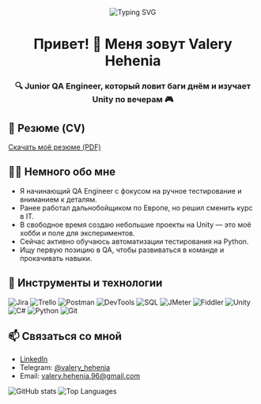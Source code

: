 ﻿<p align="center">
  <img src="https://readme-typing-svg.herokuapp.com?font=Fira+Code&size=26&duration=3000&pause=1000&center=true&vCenter=true&multiline=true&width=600&height=100&lines=Valery+Hehenia;Junior+QA+Engineer+%7C+Unity+Hobbyist" alt="Typing SVG" />
</p>

<h1 align="center">Привет! 👋 Меня зовут Valery Hehenia</h1>
<h3 align="center">🔍 Junior QA Engineer, который ловит баги днём и изучает Unity по вечерам 🎮</h3>

## 📄 Резюме (CV)
[Скачать моё резюме (PDF)](https://drive.google.com/file/d/123lqFwCiPZBTIPxuP4bT9DGhvktZx8Hx/view?usp=sharing)

## 🙋‍♂️ Немного обо мне

- Я начинающий QA Engineer с фокусом на ручное тестирование и вниманием к деталям.  
- Ранее работал дальнобойщиком по Европе, но решил сменить курс в IT.  
- В свободное время создаю небольшие проекты на Unity — это моё хобби и поле для экспериментов.  
- Сейчас активно обучаюсь автоматизации тестирования на Python.  
- Ищу первую позицию в QA, чтобы развиваться в команде и прокачивать навыки.

## 🧰 Инструменты и технологии

![Jira](https://img.shields.io/badge/Jira-0052CC?style=for-the-badge&logo=jira&logoColor=white)
![Trello](https://img.shields.io/badge/Trello-0052CC?style=for-the-badge&logo=trello&logoColor=white)
![Postman](https://img.shields.io/badge/Postman-FF6C37?style=for-the-badge&logo=postman&logoColor=white)
![DevTools](https://img.shields.io/badge/DevTools-000000?style=for-the-badge&logo=googlechrome&logoColor=white)
![SQL](https://img.shields.io/badge/SQL-4479A1?style=for-the-badge&logo=mysql&logoColor=white)
![JMeter](https://img.shields.io/badge/JMeter-D22128?style=for-the-badge&logo=apachejmeter&logoColor=white)
![Fiddler](https://img.shields.io/badge/Fiddler-1A237E?style=for-the-badge&logo=fiddler&logoColor=white)
![Unity](https://img.shields.io/badge/Unity-000000?style=for-the-badge&logo=unity&logoColor=white)
![C#](https://img.shields.io/badge/C%23-239120?style=for-the-badge&logo=csharp&logoColor=white)
![Python](https://img.shields.io/badge/Python-3776AB?style=for-the-badge&logo=python&logoColor=white)
![Git](https://img.shields.io/badge/Git-F05032?style=for-the-badge&logo=git&logoColor=white)

## 📫 Связаться со мной
- [LinkedIn](https://www.linkedin.com/in/valery-hehenia/)  
- Telegram: [@valery_hehenia](https://t.me/valery_hehenia)
- Email: valery.hehenia.96@gmail.com


![GitHub stats](https://github-readme-stats.vercel.app/api?username=genady21&show_icons=true&theme=radical)
![Top Languages](https://github-readme-stats.vercel.app/api/top-langs/?username=genady21&layout=compact&theme=radical)